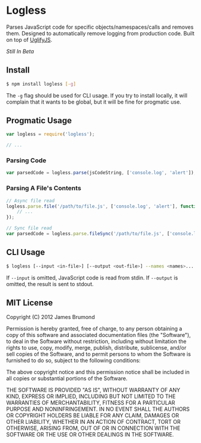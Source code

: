 # Logless

Parses JavaScript code for specific objects/namespaces/calls and removes them. Designed to automatically remove logging from production code. Built on top of [UglifyJS](https://github.com/mishoo/UglifyJS).

_Still In Beta_

## Install

```bash
$ npm install logless [-g]
```

The `-g` flag should be used for CLI usage. If you try to install locally, it will complain that it wants to be global, but it will be fine for progmatic use.

## Progmatic Usage

```javascript
var logless = require('logless');

// ...
```

### Parsing Code

```javascript
var parsedCode = logless.parse(jsCodeString, ['console.log', 'alert']);
```

### Parsing A File's Contents

```javascript
// Async file read
logless.parse.file('/path/to/file.js', ['console.log', 'alert'], function(err, parsedCode) {
	// ...
});

// Sync file read
var parsedCode = logless.parse.fileSync('/path/to/file.js', ['console.log', 'alert']);
```

## CLI Usage

```bash
$ logless [--input <in-file>] [--output <out-file>] --names <names>...
```

If `--input` is omitted, JavaScript code is read from stdin. If `--output` is omitted, the result is sent to stdout.

## MIT License

Copyright (C) 2012 James Brumond

Permission is hereby granted, free of charge, to any person obtaining a copy of this software and associated documentation files (the "Software"), to deal in the Software without restriction, including without limitation the rights to use, copy, modify, merge, publish, distribute, sublicense, and/or sell copies of the Software, and to permit persons to whom the Software is furnished to do so, subject to the following conditions:

The above copyright notice and this permission notice shall be included in all copies or substantial portions of the Software.

THE SOFTWARE IS PROVIDED "AS IS", WITHOUT WARRANTY OF ANY KIND, EXPRESS OR IMPLIED, INCLUDING BUT NOT LIMITED TO THE WARRANTIES OF MERCHANTABILITY, FITNESS FOR A PARTICULAR PURPOSE AND NONINFRINGEMENT. IN NO EVENT SHALL THE AUTHORS OR COPYRIGHT HOLDERS BE LIABLE FOR ANY CLAIM, DAMAGES OR OTHER LIABILITY, WHETHER IN AN ACTION OF CONTRACT, TORT OR OTHERWISE, ARISING FROM, OUT OF OR IN CONNECTION WITH THE SOFTWARE OR THE USE OR OTHER DEALINGS IN THE SOFTWARE.

